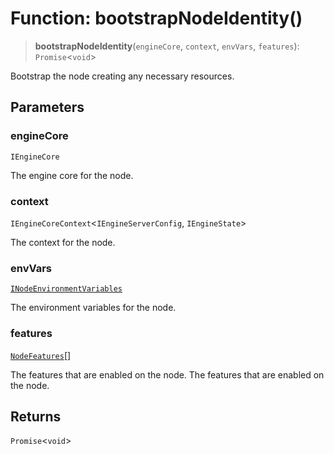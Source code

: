 # Function: bootstrapNodeIdentity()

> **bootstrapNodeIdentity**(`engineCore`, `context`, `envVars`, `features`): `Promise`\<`void`\>

Bootstrap the node creating any necessary resources.

## Parameters

### engineCore

`IEngineCore`

The engine core for the node.

### context

`IEngineCoreContext`\<`IEngineServerConfig`, `IEngineState`\>

The context for the node.

### envVars

[`INodeEnvironmentVariables`](../interfaces/INodeEnvironmentVariables.md)

The environment variables for the node.

### features

[`NodeFeatures`](../type-aliases/NodeFeatures.md)[]

The features that are enabled on the node. The features that are enabled on the node.

## Returns

`Promise`\<`void`\>
